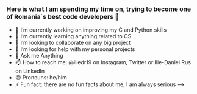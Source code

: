 ### Here is what I am spending my time on, trying to become one of Romania`s best code developers 👋


- 🔭 I’m currently working on improving my C and Python skills
- 🌱 I’m currently learning anything related to CS
- 👯 I’m looking to collaborate on any big project
- 🤔 I’m looking for help with my personal projects
- 💬 Ask me Anything
- 📫 How to reach me: @iliedr19 on Instagram, Twitter or Ilie-Daniel Rus on LinkedIn
- 😄 Pronouns: he/him
- ⚡ Fun fact: there are no fun facts about me, I am always serious
-->
